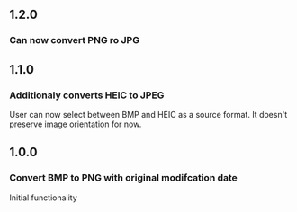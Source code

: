 ## **1.2.0**

### Can now convert PNG ro JPG

## **1.1.0**

### Additionaly converts HEIC to JPEG

User can now select between BMP and HEIC as a source format. It doesn't preserve image orientation for now.

## **1.0.0**

### Convert BMP to PNG with original modifcation date

Initial functionality